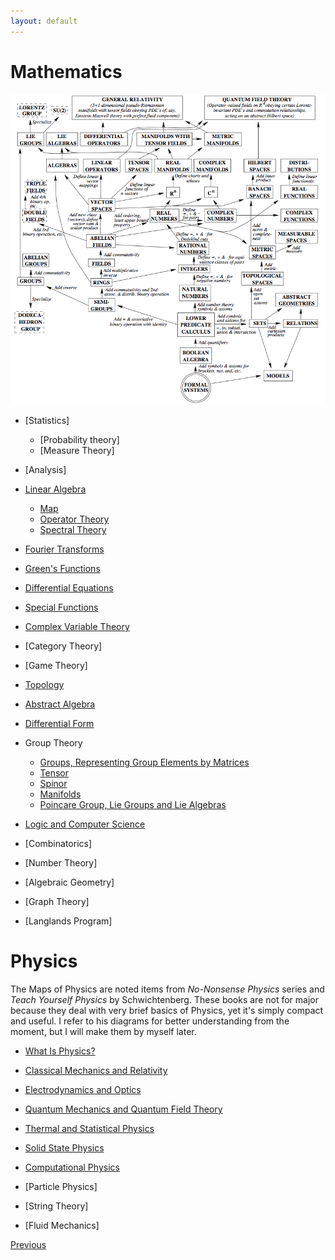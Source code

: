 ```yaml
---
layout: default
---
```


# Mathematics

![m](/assets/img/mmp.jpg)

- [Statistics]
    - [Probability theory]
    - [Measure Theory]
- [Analysis]

- [Linear Algebra](./MP/LA/linear_algebra.html)
  - [Map](./LA/Map.html)
  - [Operator Theory](./MP/LA/operator.html)
  - [Spectral Theory](./MP/LA/Spectral.html)
- [Fourier Transforms](./MP/ft.html)
- [Green's Functions](./MP/gf.html)

- [Differential Equations](./MP/de.html)
- [Special Functions](./MP/special_functions.html)
- [Complex Variable Theory](./MP/Complex%20Variable%20Theory.html)

- [Category Theory]

- [Game Theory]

- [Topology](./MP/AAT/Topology_basics.html)
- [Abstract Algebra](./MP/AAT/Abstract_basics.html)
- [Differential Form](./MP/AAT/Differential_form.html)
- Group Theory
    - [Groups, Representing Group Elements by Matrices](./MP/G/Group_basics.html)
    - [Tensor](./MP/G/Tensor.html)
    - [Spinor](./MP/G/Spinor.html)
    - [Manifolds](./MP/G/Manifolds.html)
    - [Poincare Group, Lie Groups and Lie Algebras](./MP/G/Lie_Algebra.html)

- [Logic and Computer Science](/P/logic.html)

- [Combinatorics]
- [Number Theory]
- [Algebraic Geometry]
- [Graph Theory]

- [Langlands Program]


# Physics

The Maps of Physics are noted items from *No-Nonsense Physics* series and *Teach Yourself Physics* by Schwichtenberg. These books are not for major because they deal with very brief basics of Physics, yet it's simply compact and useful. I refer to his diagrams for better understanding from the moment, but I will make them by myself later.

- [What Is Physics?](./WP/what_content.html)
- [Classical Mechanics and Relativity](./CM/CM_content.html)
- [Electrodynamics and Optics](./ED/ED_content.html)
- [Quantum Mechanics and Quantum Field Theory](./Q/Q_content.html)
- [Thermal and Statistical Physics](./TSP/TSP_content.html)
- [Solid State Physics](./SP/SP_content.html)
- [Computational Physics](./CP/CP_content.html)
- [Particle Physics]
- [String Theory]

- [Fluid Mechanics]


<div class="pagination">
  <a href="{{ '/index.html' | relative_url }}" class="prev-button">Previous</a>
</div>